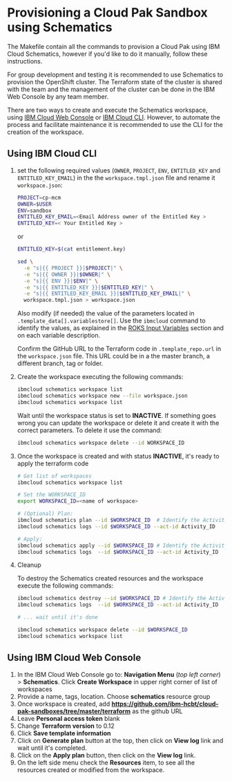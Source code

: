 # Provisioning a Cloud Pak Sandbox using Schematics

The Makefile contain all the commands to provision a Cloud Pak using IBM Cloud Schematics, however if you'd like to do it manually, follow these instructions.

For group development and testing it is recommended to use Schematics to provision the OpenShift cluster. The Terraform state of the cluster is shared with the team and the management of the cluster can be done in the IBM Web Console by any team member.

There are two ways to create and execute the Schematics workspace, using [IBM Cloud Web Console](#using-ibm-cloud-web-console) or [IBM Cloud CLI](#using-ibm-cloud-cli). However, to automate the process and facilitate maintenance it is recommended to use the CLI for the creation of the workspace.

## Using IBM Cloud CLI

1. set the following required values (`OWNER`, `PROJECT`, `ENV`, `ENTITLED_KEY` and `ENTITLED_KEY_EMAIL`) in the the `workspace.tmpl.json` file and rename it `workspace.json`:

   ```bash
   PROJECT=cp-mcm
   OWNER=$USER
   ENV=sandbox
   ENTITLED_KEY_EMAIL=<Email Address owner of the Entitled Key >
   ENTITLED_KEY=< Your Entitled Key >
   ```

   or

   ```bash
   ENTITLED_KEY=$(cat entitlement.key)

   sed \
     -e "s|{{ PROJECT }}|$PROJECT|" \
     -e "s|{{ OWNER }}|$OWNER|" \
     -e "s|{{ ENV }}|$ENV|" \
     -e "s|{{ ENTITLED_KEY }}|$ENTITLED_KEY|" \
     -e "s|{{ ENTITLED_KEY_EMAIL }}|$ENTITLED_KEY_EMAIL|" \
     workspace.tmpl.json > workspace.json
   ```

   Also modify (if needed) the value of the parameters located in `.template_data[].variablestore[]`. Use the `ibmcloud` command to identify the values, as explained in the [ROKS Input Variables](#roks-input-variables) section and on each variable description.

   Confirm the GitHub URL to the Terraform code in `.template_repo.url` in the `workspace.json` file. This URL could be in a the master branch, a different branch, tag or folder.

2. Create the workspace executing the following commands:

   ```bash
   ibmcloud schematics workspace list
   ibmcloud schematics workspace new --file workspace.json
   ibmcloud schematics workspace list
   ```

   Wait until the workspace status is set to **INACTIVE**. If something goes wrong you can update the workspace or delete it and create it with the correct parameters. To delete it use the command:

   ```bash
   ibmcloud schematics workspace delete --id WORKSPACE_ID
   ```

3. Once the workspace is created and with status **INACTIVE**, it's ready to apply the terraform code

   ```bash
   # Get list of workspaces
   ibmcloud schematics workspace list

   # Set the WORKSPACE_ID
   export WORKSPACE_ID=<name of workspace>

   # (Optional) Plan:
   ibmcloud schematics plan --id $WORKSPACE_ID  # Identify the Activity_ID
   ibmcloud schematics logs --id $WORKSPACE_ID --act-id Activity_ID

   # Apply:
   ibmcloud schematics apply --id $WORKSPACE_ID # Identify the Activity_ID
   ibmcloud schematics logs  --id $WORKSPACE_ID --act-id Activity_ID
   ```

4. Cleanup

   To destroy the Schematics created resources and the workspace execute the following commands:

   ```bash
   ibmcloud schematics destroy --id $WORKSPACE_ID # Identify the Activity_ID
   ibmcloud schematics logs  --id $WORKSPACE_ID --act-id Activity_ID

   # ... wait until it's done

   ibmcloud schematics workspace delete --id $WORKSPACE_ID
   ibmcloud schematics workspace list
   ```

## Using IBM Cloud Web Console

1. In the IBM Cloud Web Console go to: **Navigation Menu** (_top left corner_) > **Schematics**. Click **Create Workspace** in upper right corner of list of workspaces
2. Provide a name, tags, location. Choose **schematics** resource group
3. Once workspace is created, add **https://github.com/ibm-hcbt/cloud-pak-sandboxes/tree/master/terraform** as the github URL
4. Leave **Personal access token** blank
5. Change **Terraform version** to 0.12
6. Click **Save template information**
7. Click on **Generate plan** button at the top, then click on **View log** link and wait until it's completed.
8. Click on the **Apply plan** button, then click on the **View log** link.
9. On the left side menu check the **Resources** item, to see all the resources created or modified from the workspace.
